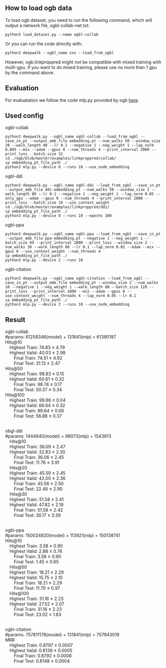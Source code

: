 ## How to load ogb data
To load ogb dataset, you need to run the following command, which will output a network file, ogbl-collab-net.txt:
```
python3 load_dataset.py --name ogbl-collab
```
Or you can run the code directly with:
```
python3 deepwalk --ogbl_name xxx --load_from_ogbl
```
However, ogb.linkproppred might not be compatible with mixed training with multi-gpu. If you want to do mixed training, please use no more than 1 gpu by the command above.

## Evaluation
For evaluatation we follow the code mlp.py provided by ogb [here](https://github.com/snap-stanford/ogb/blob/master/examples/linkproppred/collab/mlp.py).

## Used config
ogbl-collab
```
python3 deepwalk.py --ogbl_name ogbl-collab --load_from_ogbl --save_in_pt --output_emb_file embedding.pt --num_walks 50 --window_size 20 --walk_length 40 --lr 0.1 --negative 1 --neg_weight 1 --lap_norm 0.005 --mix --adam --gpus 0 --num_threads 4 --print_interval 2000 --print_loss --batch_size 32
cd ./ogb/blob/master/examples/linkproppred/collab/
cp embedding_pt_file_path ./
python3 mlp.py --device 0 --runs 10 --use_node_embedding
```

ogbl-ddi
```
python3 deepwalk.py --ogbl_name ogbl-ddi --load_from_ogbl --save_in_pt --output_emb_file ddi-embedding.pt --num_walks 50 --window_size 2 --walk_length 80 --lr 0.1 --negative 1 --neg_weight 1 --lap_norm 0.05 --only_gpu --adam --gpus 0 --num_threads 4 --print_interval 2000 --print_loss --batch_size 16 --use_context_weight
cd ./ogb/blob/master/examples/linkproppred/ddi/
cp embedding_pt_file_path ./
python3 mlp.py --device 0 --runs 10 --epochs 100
```

ogbl-ppa
```
python3 deepwalk.py --ogbl_name ogbl-ppa --load_from_ogbl --save_in_pt --output_emb_file ppa-embedding.pt --negative 1 --neg_weight 1 --batch_size 64 --print_interval 2000 --print_loss --window_size 2 --num_walks 30 --walk_length 80 --lr 0.1 --lap_norm 0.02 --adam --mix --gpus 0 --use_context_weight --num_threads 4
cp embedding_pt_file_path ./
python3 mlp.py --device 2 --runs 10
```

ogbl-citation
```
python3 deepwalk.py --ogbl_name ogbl-citation --load_from_ogbl --save_in_pt --output_emb_file embedding.pt --window_size 2 --num_walks 10 --negative 1 --neg_weight 1 --walk_length 80 --batch_size 128 --print_loss --print_interval 1000 --mix --adam --gpus 0 --use_context_weight --num_threads 4 --lap_norm 0.05 --lr 0.1
cp embedding_pt_file_path ./
python3 mlp.py --device 2 --runs 10 --use_node_embedding
```

## Result
ogbl-collab
<br>#params: 61258346(model) + 131841(mlp) = 61390187
<br>Hits@10
<br>&emsp;Highest Train: 74.83 ± 4.79
<br>&emsp;Highest Valid: 40.03 ± 2.98
<br>&emsp;&emsp;Final Train: 74.51 ± 4.92
<br>&emsp;&emsp;Final Test: 31.13 ± 2.47
<br>Hits@50
<br>&emsp;Highest Train: 98.83 ± 0.15
<br>&emsp;Highest Valid: 60.61 ± 0.32
<br>&emsp;&emsp;Final Train: 98.74 ± 0.17
<br>&emsp;&emsp;Final Test: 50.37 ± 0.34
<br>Hits@100
<br>&emsp;Highest Train: 99.86 ± 0.04
<br>&emsp;Highest Valid: 66.64 ± 0.32
<br>&emsp;&emsp;Final Train: 99.84 ± 0.06
<br>&emsp;&emsp;Final Test: 56.88 ± 0.37

<br>obgl-ddi
<br>#params: 1444840(model) + 99073(mlp) = 1543913
<br>&emsp;Hits@10
<br>&emsp;Highest Train: 36.09 ± 2.47
<br>&emsp;Highest Valid: 32.83 ± 2.30
<br>&emsp;&emsp;Final Train: 36.06 ± 2.45
<br>&emsp;&emsp;Final Test: 11.76 ± 3.91
<br>&emsp;Hits@20
<br>&emsp;Highest Train: 45.59 ± 2.45
<br>&emsp;Highest Valid: 42.00 ± 2.36
<br>&emsp;&emsp;Final Train: 45.56 ± 2.50
<br>&emsp;&emsp;Final Test: 22.46 ± 2.90
<br>&emsp;Hits@30
<br>&emsp;Highest Train: 51.58 ± 2.41
<br>&emsp;Highest Valid: 47.82 ± 2.19
<br>&emsp;&emsp;Final Train: 51.58 ± 2.42
<br>&emsp;&emsp;Final Test: 30.17 ± 3.39


<br>ogbl-ppa
<br>#params: 150024820(model) + 113921(mlp) = 150138741
<br>Hits@10
<br>&emsp;Highest Train: 3.58 ± 0.90
<br>&emsp;Highest Valid: 2.88 ± 0.76
<br>&emsp;&emsp;Final Train: 3.58 ± 0.90
<br>&emsp;&emsp;Final Test: 1.45 ± 0.65
<br>&emsp;Hits@50
<br>&emsp;Highest Train: 18.21 ± 2.29
<br>&emsp;Highest Valid: 15.75 ± 2.10
<br>&emsp;&emsp;Final Train: 18.21 ± 2.29
<br>&emsp;&emsp;Final Test: 11.70 ± 0.97
<br>&emsp;Hits@100
<br>&emsp;Highest Train: 31.16 ± 2.23
<br>&emsp;Highest Valid: 27.52 ± 2.07
<br>&emsp;&emsp;Final Train: 31.16 ± 2.23
<br>&emsp;&emsp;Final Test: 23.02 ± 1.63

<br>ogbl-citation
<br>#params: 757811178(model) + 131841(mlp) = 757943019
<br>MRR
<br>&emsp;Highest Train: 0.8797 ± 0.0007
<br>&emsp;Highest Valid: 0.8139 ± 0.0005
<br>&emsp;&emsp;Final Train: 0.8792 ± 0.0008
<br>&emsp;&emsp;Final Test: 0.8148 ± 0.0004
